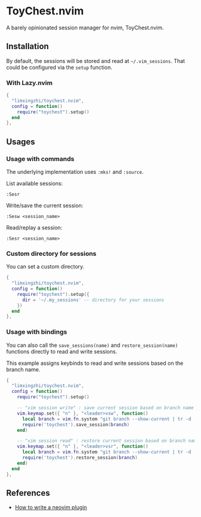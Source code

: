 # ToyChest.nvim

A barely opinionated session manager for nvim, ToyChest.nvim.

## Installation

By default, the sessions will be stored and read at `~/.vim_sessions`. That could be configured via the `setup` function.

### With Lazy.nvim

```lua
{
  "limxingzhi/toychest.nvim",
  config = function()
    require("toychest").setup()
  end
},
```

## Usages

### Usage with commands

The underlying implementation uses `:mks!` and `:source`.

List available sessions:
```vim
:Sesr
```

Write/save the current session:
```vim
:Sesw <session_name>
```

Read/replay a session:
```vim
:Sesr <session_name>
```

### Custom directory for sessions

You can set a custom directory.

```lua
{
  "limxingzhi/toychest.nvim",
  config = function()
    require("toychest").setup({
      dir = '~/.my_sessions' -- directory for your sessions
    })
  end
},
```

### Usage with bindings

You can also call the `save_sessions(name)` and `restore_session(name)` functions directly to read and write sessions.

This example assigns keybinds to read and write sessions based on the branch name.

```lua
{
  "limxingzhi/toychest.nvim",
  config = function()
    require("toychest").setup()

    -- "vim session write" : save current session based on branch name
    vim.keymap.set({ "n" }, "<leader>vsw", function()
      local branch = vim.fn.system "git branch --show-current | tr -d '\n'"
      require('toychest').save_session(branch)
    end)

    -- "vim session read" : restore current session based on branch name
    vim.keymap.set({ "n" }, "<leader>vsr", function()
      local branch = vim.fn.system "git branch --show-current | tr -d '\n'"
      require('toychest').restore_session(branch)
    end)
  end
},
```

## References

- [How to write a neovim plugin](https://miguelcrespo.co/posts/how-to-write-a-neovim-plugin-in-lua/)
